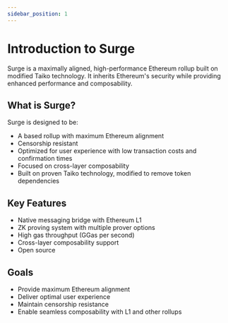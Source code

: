 ```yaml
---
sidebar_position: 1
---
```


# Introduction to Surge

Surge is a maximally aligned, high-performance Ethereum rollup built on modified Taiko technology. It inherits Ethereum's security while providing enhanced performance and composability.

## What is Surge?

Surge is designed to be:

- A based rollup with maximum Ethereum alignment
- Censorship resistant
- Optimized for user experience with low transaction costs and confirmation times
- Focused on cross-layer composability
- Built on proven Taiko technology, modified to remove token dependencies

## Key Features

- Native messaging bridge with Ethereum L1
- ZK proving system with multiple prover options
- High gas throughput (GGas per second)
- Cross-layer composability support
- Open source

## Goals

- Provide maximum Ethereum alignment
- Deliver optimal user experience
- Maintain censorship resistance
- Enable seamless composability with L1 and other rollups
